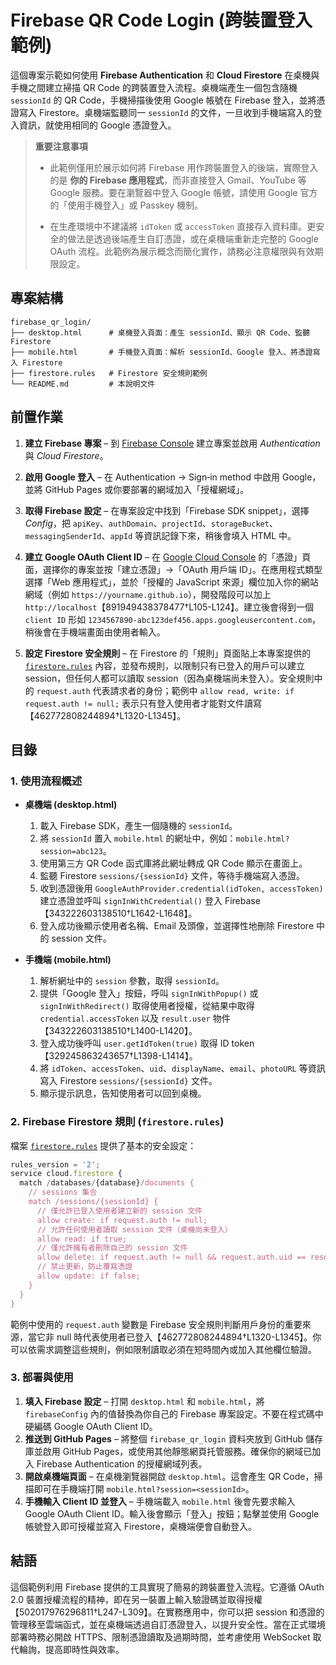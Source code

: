 # Firebase QR Code Login (跨裝置登入範例)

這個專案示範如何使用 **Firebase Authentication** 和 **Cloud Firestore** 在桌機與手機之間建立掃描 QR Code 的跨裝置登入流程。桌機端產生一個包含隨機 `sessionId` 的 QR Code，手機掃描後使用 Google 帳號在 Firebase 登入，並將憑證寫入 Firestore。桌機端監聽同一 `sessionId` 的文件，一旦收到手機端寫入的登入資訊，就使用相同的 Google 憑證登入。

> **重要注意事項**
>
> * 此範例僅用於展示如何將 Firebase 用作跨裝置登入的後端，實際登入的是 **你的 Firebase 應用程式**，而非直接登入 Gmail、YouTube 等 Google 服務。要在瀏覽器中登入 Google 帳號，請使用 Google 官方的「使用手機登入」或 Passkey 機制。
>
> * 在生產環境中不建議將 `idToken` 或 `accessToken` 直接存入資料庫。更安全的做法是透過後端產生自訂憑證，或在桌機端重新走完整的 Google OAuth 流程。此範例為展示概念而簡化實作，請務必注意權限與有效期限設定。

## 專案結構

```
firebase_qr_login/
├── desktop.html      # 桌機登入頁面：產生 sessionId、顯示 QR Code、監聽 Firestore
├── mobile.html       # 手機登入頁面：解析 sessionId、Google 登入、將憑證寫入 Firestore
├── firestore.rules   # Firestore 安全規則範例
└── README.md         # 本說明文件
```

## 前置作業

1. **建立 Firebase 專案** – 到 [Firebase Console](https://console.firebase.google.com) 建立專案並啟用 *Authentication* 與 *Cloud Firestore*。
2. **啟用 Google 登入** – 在 Authentication → Sign‑in method 中啟用 Google，並將 GitHub Pages 或你要部署的網域加入「授權網域」。
3. **取得 Firebase 設定** – 在專案設定中找到「Firebase SDK snippet」，選擇 *Config*，把 `apiKey`、`authDomain`、`projectId`、`storageBucket`、`messagingSenderId`、`appId` 等資訊記錄下來，稍後會填入 HTML 中。

4. **建立 Google OAuth Client ID** – 在 [Google Cloud Console](https://console.cloud.google.com/apis/credentials) 的「憑證」頁面，選擇你的專案並按「建立憑證」→「OAuth 用戶端 ID」。在應用程式類型選擇「Web 應用程式」，並於「授權的 JavaScript 來源」欄位加入你的網站網域（例如 `https://yourname.github.io`），開發階段可以加上 `http://localhost`【891949438378477†L105-L124】。建立後會得到一個 `client ID` 形如 `1234567890-abc123def456.apps.googleusercontent.com`，稍後會在手機端畫面由使用者輸入。

5. **設定 Firestore 安全規則** – 在 Firestore 的「規則」頁面貼上本專案提供的 [`firestore.rules`](firestore.rules) 內容，並發布規則，以限制只有已登入的用戶可以建立 session，但任何人都可以讀取 session（因為桌機端尚未登入）。安全規則中的 `request.auth` 代表請求者的身份；範例中 `allow read, write: if request.auth != null;` 表示只有登入使用者才能對文件讀寫【462772808244894†L1320-L1345】。

## 目錄

### 1. 使用流程概述

* **桌機端 (desktop.html)**
  1. 載入 Firebase SDK，產生一個隨機的 `sessionId`。
  2. 將 `sessionId` 置入 `mobile.html` 的網址中，例如：`mobile.html?session=abc123`。
  3. 使用第三方 QR Code 函式庫將此網址轉成 QR Code 顯示在畫面上。
  4. 監聽 Firestore `sessions/{sessionId}` 文件，等待手機端寫入憑證。
  5. 收到憑證後用 `GoogleAuthProvider.credential(idToken, accessToken)` 建立憑證並呼叫 `signInWithCredential()` 登入 Firebase【343222603138510†L1642-L1648】。
  6. 登入成功後顯示使用者名稱、Email 及頭像，並選擇性地刪除 Firestore 中的 session 文件。

* **手機端 (mobile.html)**
  1. 解析網址中的 `session` 參數，取得 `sessionId`。
  2. 提供「Google 登入」按鈕，呼叫 `signInWithPopup()` 或 `signInWithRedirect()` 取得使用者授權，從結果中取得 `credential.accessToken` 以及 `result.user` 物件【343222603138510†L1400-L1420】。
  3. 登入成功後呼叫 `user.getIdToken(true)` 取得 ID token【329245863243657†L1398-L1414】。
  4. 將 `idToken`、`accessToken`、`uid`、`displayName`、`email`、`photoURL` 等資訊寫入 Firestore `sessions/{sessionId}` 文件。
  5. 顯示提示訊息，告知使用者可以回到桌機。

### 2. Firebase Firestore 規則 (`firestore.rules`)

檔案 [`firestore.rules`](firestore.rules) 提供了基本的安全設定：

```javascript
rules_version = '2';
service cloud.firestore {
  match /databases/{database}/documents {
    // sessions 集合
    match /sessions/{sessionId} {
      // 僅允許已登入使用者建立新的 session 文件
      allow create: if request.auth != null;
      // 允許任何使用者讀取 session 文件（桌機尚未登入）
      allow read: if true;
      // 僅允許擁有者刪除自己的 session 文件
      allow delete: if request.auth != null && request.auth.uid == resource.data.uid;
      // 禁止更新，防止覆寫憑證
      allow update: if false;
    }
  }
}
```

範例中使用的 `request.auth` 變數是 Firebase 安全規則判斷用戶身份的重要來源，當它非 null 時代表使用者已登入【462772808244894†L1320-L1345】。你可以依需求調整這些規則，例如限制讀取必須在短時間內或加入其他欄位驗證。

### 3. 部署與使用

1. **填入 Firebase 設定** – 打開 `desktop.html` 和 `mobile.html`，將 `firebaseConfig` 內的值替換為你自己的 Firebase 專案設定。不要在程式碼中硬編碼 Google OAuth Client ID。
2. **推送到 GitHub Pages** – 將整個 `firebase_qr_login` 資料夾放到 GitHub 儲存庫並啟用 GitHub Pages，或使用其他靜態網頁托管服務。確保你的網域已加入 Firebase Authentication 的授權網域列表。
3. **開啟桌機端頁面** – 在桌機瀏覽器開啟 `desktop.html`。這會產生 QR Code，掃描即可在手機端打開 `mobile.html?session=<sessionId>`。
4. **手機輸入 Client ID 並登入** – 手機端載入 `mobile.html` 後會先要求輸入 Google OAuth Client ID。輸入後會顯示「登入」按鈕；點擊並使用 Google 帳號登入即可授權並寫入 Firestore，桌機端便會自動登入。

## 結語

這個範例利用 Firebase 提供的工具實現了簡易的跨裝置登入流程。它遵循 OAuth 2.0 裝置授權流程的精神，即在另一裝置上輸入驗證碼並取得授權【502017976296811†L247-L309】。在實務應用中，你可以把 session 和憑證的管理移至雲端函式，並在桌機端透過自訂憑證登入，以提升安全性。當在正式環境部署時務必開啟 HTTPS、限制憑證讀取及過期時間，並考慮使用 WebSocket 取代輪詢，提高即時性與效率。